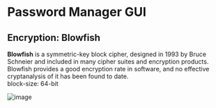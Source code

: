 # Password Manager GUI
## Encryption: **Blowfish**<br>
**Blowfish** is a symmetric-key block cipher, designed in 1993 by Bruce Schneier and included in many cipher suites and encryption products. Blowfish provides a good encryption rate in software, and no effective cryptanalysis of it has been found to date.<br>
block-size: 64-bit <br>


![image](https://user-images.githubusercontent.com/61504076/206624531-28369eb9-a377-4459-8439-372c15c16cec.png)
